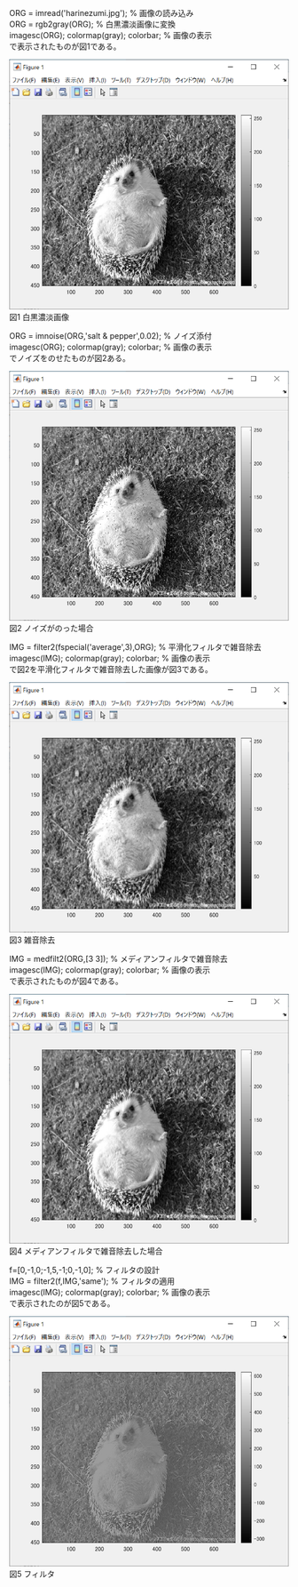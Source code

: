 ORG = imread('harinezumi.jpg'); % 画像の読み込み<br>
ORG = rgb2gray(ORG); % 白黒濃淡画像に変換<br>
imagesc(ORG); colormap(gray); colorbar; % 画像の表示<br>
で表示されたものが図1である。

![図1](課題9_1.PNG)  
図1 白黒濃淡画像

ORG = imnoise(ORG,'salt & pepper',0.02); % ノイズ添付<br>
imagesc(ORG); colormap(gray); colorbar; % 画像の表示<br>
でノイズをのせたものが図2ある。

![図2](課題9_2.PNG)  
図2 ノイズがのった場合

IMG = filter2(fspecial('average',3),ORG); % 平滑化フィルタで雑音除去  
imagesc(IMG); colormap(gray); colorbar; % 画像の表示  
で図2を平滑化フィルタで雑音除去した画像が図3である。

![図3](課題9_3.PNG)  
図3 雑音除去

IMG = medfilt2(ORG,[3 3]); % メディアンフィルタで雑音除去  
imagesc(IMG); colormap(gray); colorbar; % 画像の表示  
で表示されたものが図4である。

![図4](課題9_4.PNG)<br>
図4 メディアンフィルタで雑音除去した場合

f=[0,-1,0;-1,5,-1;0,-1,0]; % フィルタの設計  
IMG = filter2(f,IMG,'same'); % フィルタの適用  
imagesc(IMG); colormap(gray); colorbar; % 画像の表示  
で表示されたのが図5である。

![図5](課題9_5.PNG)  
図5 フィルタ
